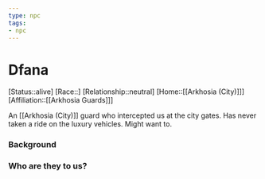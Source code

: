 ```yaml
---
type: npc
tags: 
- npc
---
```


# Dfana
[Status::alive]
[Race::]
[Relationship::neutral]
[Home::[[Arkhosia (City)]]]
[Affiliation::[[Arkhosia Guards]]]

An [[Arkhosia (City)]] guard who intercepted us at the city gates. Has never taken a ride on the luxury vehicles. Might want to.

### Background

### Who are they to us?
